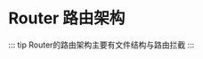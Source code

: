 <!--
 * @Author: your name
 * @Date: 2021-02-09 18:50:38
 * @LastEditTime: 2021-02-12 14:30:12
 * @LastEditors: Please set LastEditors
 * @Description: In User Settings Edit
 * @FilePath: /vuepress-starter/docs/Frames/README.md
-->
# Router 路由架构
::: tip
Router的路由架构主要有文件结构与路由拦截
:::